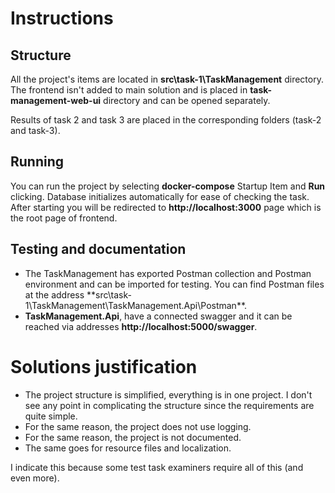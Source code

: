 # Instructions

## Structure
All the project's items are located in **src\task-1\TaskManagement** directory. The frontend isn't added to main solution and is placed in **task-management-web-ui** directory and can be opened separately.

Results of task 2 and task 3 are placed in the corresponding folders (task-2 and task-3).

## Running
You can run the project by selecting **docker-compose** Startup Item and **Run** clicking. Database initializes automatically for ease of checking the task. After starting you will be redirected to **http://localhost:3000** page which is the root page of frontend.

## Testing and documentation
- The TaskManagement has exported Postman collection and Postman environment and can be imported for testing. You can find Postman files at the address **src\task-1\TaskManagement\TaskManagement.Api\Postman\**.
- **TaskManagement.Api**, have a connected swagger and it can be reached via addresses **http://localhost:5000/swagger**.

# Solutions justification

- The project structure is simplified, everything is in one project. I don't see any point in complicating the structure since the requirements are quite simple.
- For the same reason, the project does not use logging.
- For the same reason, the project is not documented.
- The same goes for resource files and localization.

I indicate this because some test task examiners require all of this (and even more).
